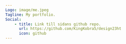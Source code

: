 ```yaml
---
Logo: image/me.jpeg
Tagline: My portfolio.
Social:
    - title: Link till sidans github repo.
      url: https://github.com/KingKobra5/design23ht
      icon: github
---
```

